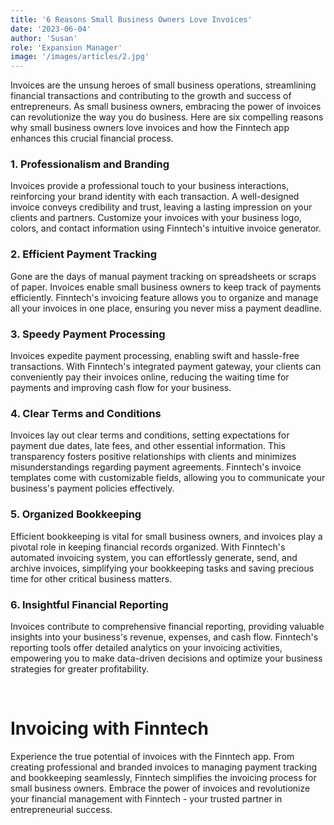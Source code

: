```yaml
---
title: '6 Reasons Small Business Owners Love Invoices'
date: '2023-06-04'
author: 'Susan'
role: 'Expansion Manager'
image: '/images/articles/2.jpg'
---
```


Invoices are the unsung heroes of small business operations, streamlining financial transactions and contributing to the growth and success of entrepreneurs. As small business owners, embracing the power of invoices can revolutionize the way you do business. Here are six compelling reasons why small business owners love invoices and how the Finntech app enhances this crucial financial process.

### 1. Professionalism and Branding

Invoices provide a professional touch to your business interactions, reinforcing your brand identity with each transaction. A well-designed invoice conveys credibility and trust, leaving a lasting impression on your clients and partners. Customize your invoices with your business logo, colors, and contact information using Finntech's intuitive invoice generator.

### 2. Efficient Payment Tracking

Gone are the days of manual payment tracking on spreadsheets or scraps of paper. Invoices enable small business owners to keep track of payments efficiently. Finntech's invoicing feature allows you to organize and manage all your invoices in one place, ensuring you never miss a payment deadline.

### 3. Speedy Payment Processing

Invoices expedite payment processing, enabling swift and hassle-free transactions. With Finntech's integrated payment gateway, your clients can conveniently pay their invoices online, reducing the waiting time for payments and improving cash flow for your business.

### 4. Clear Terms and Conditions

Invoices lay out clear terms and conditions, setting expectations for payment due dates, late fees, and other essential information. This transparency fosters positive relationships with clients and minimizes misunderstandings regarding payment agreements. Finntech's invoice templates come with customizable fields, allowing you to communicate your business's payment policies effectively.

### 5. Organized Bookkeeping

Efficient bookkeeping is vital for small business owners, and invoices play a pivotal role in keeping financial records organized. With Finntech's automated invoicing system, you can effortlessly generate, send, and archive invoices, simplifying your bookkeeping tasks and saving precious time for other critical business matters.

### 6. Insightful Financial Reporting

Invoices contribute to comprehensive financial reporting, providing valuable insights into your business's revenue, expenses, and cash flow. Finntech's reporting tools offer detailed analytics on your invoicing activities, empowering you to make data-driven decisions and optimize your business strategies for greater profitability.

&nbsp;

# Invoicing with Finntech

Experience the true potential of invoices with the Finntech app. From creating professional and branded invoices to managing payment tracking and bookkeeping seamlessly, Finntech simplifies the invoicing process for small business owners. Embrace the power of invoices and revolutionize your financial management with Finntech - your trusted partner in entrepreneurial success.
